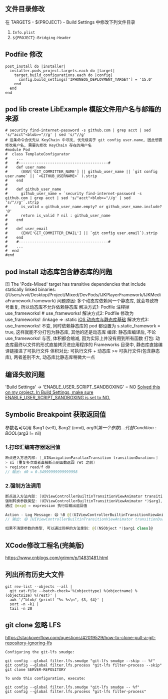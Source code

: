 ## 文件目录修改
在 TARGETS - ${PROJECT} - Build Settings 中修改下列文件目录
1. `Info.plist`
2. `${PROJECT}-Bridging-Header` 

## Podfile 修改
```
post_install do |installer|
  installer.pods_project.targets.each do |target|
    target.build_configurations.each do |config|
      config.build_settings['IPHONEOS_DEPLOYMENT_TARGET'] = '15.0'
    end
  end
end
```

## pod lib create LibExample 模版文件用户名与邮箱的来源
```
# security find-internet-password -s github.com | grep acct | sed 's/"acct"<blob>="//g' | sed 's/"//g'
# 这条命令会优先从 KeyChain 中寻找, 优先级高于 git config user.name, 因此想要修改用户名, 需要先修改 KeyChain 存在的用户名
#module Pod
#  class TemplateConfigurator
#    ...
#    #----------------------------------------#
#    def user_name
#      (ENV['GIT_COMMITTER_NAME'] || github_user_name || `git config user.name` || `<GITHUB_USERNAME>` ).strip
#    end
#    
#    def github_user_name
#      github_user_name = `security find-internet-password -s github.com | grep acct | sed 's/"acct"<blob>="//g' | sed 's/"//g'`.strip
#      is_valid = github_user_name.empty? or github_user_name.include? '@'
#      return is_valid ? nil : github_user_name
#    end
#    
#    def user_email
#      (ENV['GIT_COMMITTER_EMAIL'] || `git config user.email`).strip
#    end
#    #----------------------------------------#
#    ...
#  end
#end
```

## pod install 动态库包含静态库的问题
[!] The 'Pods-Mixed' target has transitive dependencies that include statically linked binaries: (/Users/vvii/Desktop/Project/Mixed/DevPods/IJKPlayerFramework/IJKMediaFramework.framework)
问题原因: 多个动态库依赖同一个静态库, 就会导致符号重复, 所以动态库不允许依赖静态库
解决方式1: Podfile 注释掉 use_frameworks! # use_frameworks!
解决方式2: Podfile 修改为 use_frameworks! :linkage => :static [iOS 动态库与静态库基础](https://www.jianshu.com/p/ca94f79c18c8)
解决方式3: use_frameworks! 不变, 同时依赖静态库的 pod 都设置为 s.static_framework = true, 这样就能不分打包为静态库, 其他的还是动态库
编译: 静态库编译后, 不论 use_frameworks! 与否, 体积都会缩减, 因为实际上并没有用到所有函数
打包: 动态库最终以文件的形式直接拷贝进应用程序的 Frameworks 目录中, 静态库直接编译链接进了可执行文件
体积对比: 可执行文件 + 动态库 >≈ 可执行文件(包含静态库), 两者差别不大, 动态库比静态库稍微大一点

## 编译失败问题
'Build Settings' -> 'ENABLE_USER_SCRIPT_SANDBOXING' = NO
[Solved this on my project. In Build Settings, make sure ENABLE_USER_SCRIPT_SANDBOXING is set to NO.](https://github.com/CocoaPods/CocoaPods/issues/12073#issuecomment-1737821281)

## Symbolic Breakpoint 获取返回值
参数名可以用 $arg1 (self), $arg2 (cmd), $arg3 (第一个参数) ... 代替
Condition: BOOL($arg3 != nil)

### 1.打印汇编寄存器返回值
``` swift
断点进入方法内部: [_UINavigationParallaxTransition transitionDuration:]  
> si (重复多次或者直接断点到函数返回 ret 之前)  
> register read/f d0
// 输出: d0 = 0.34999999999999998
```

### 2.强制方法调用
``` swift
断点进入方法内部: [UIViewControllerBuiltinTransitionViewAnimator transitionDuration:]  
强制转换参数类型: (UIViewControllerBuiltinTransitionViewAnimator *)$arg1, (_UIViewControllerTransitionContext *)$arg3  
通过 @exp@ = expression 执行后输出返回值 

Action - Log Message: 😄 %B @[(UIViewControllerBuiltinTransitionViewAnimator *)$arg1 transitionDuration:(_UIViewControllerTransitionContext *)$arg3]@
// 输出: 😄 [UIViewControllerBuiltinTransitionViewAnimator transitionDuration:] 0.40000000000000002

如果不清楚参数的类型, 可以通过同样的方法拿到: @[(NSObject *)$arg1 class]@
```
## XCode修改工程名(完美版)
https://www.cnblogs.com/grimm/p/14831481.html

## 列出所有历史大文件
```
git rev-list --objects --all |
  git cat-file --batch-check='%(objecttype) %(objectname) %(objectsize) %(rest)' |
  awk '/^blob/ {printf "%s %s\n", $3, $4}' |
  sort -n -k1 |
  tail -n 20
```

## git clone 忽略 LFS
https://stackoverflow.com/questions/42019529/how-to-clone-pull-a-git-repository-ignoring-lfs
```
Configuring the git-lfs smudge:

git config --global filter.lfs.smudge "git-lfs smudge --skip -- %f"
git config --global filter.lfs.process "git-lfs filter-process --skip"    
git clone SERVER-REPOSITORY

To undo this configuration, execute:

git config --global filter.lfs.smudge "git-lfs smudge -- %f"
git config --global filter.lfs.process "git-lfs filter-process"
```
